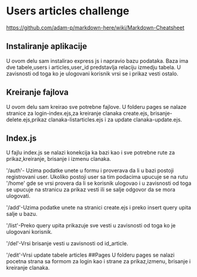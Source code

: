 # Users articles challenge

https://github.com/adam-p/markdown-here/wiki/Markdown-Cheatsheet

##  Instaliranje aplikacije
U ovom delu sam instalirao express js i napravio bazu podataka.
Baza ima dve tabele,users i articles,user_id predstavlja relaciju izmedju tabela.
U zavisnosti od toga ko je ulogovani korisnik vrsi se i prikaz vesti ostalo.
## Kreiranje fajlova
U ovom delu sam kreirao sve potrebne fajlove.
U folderu pages se nalaze stranice za login-index.ejs,za kreiranje clanaka create.ejs,
brisanje-delete.ejs,prikaz clanaka-listarticles.ejs i za update clanaka-update.ejs.
## Index.js
U fajlu index.js se nalazi konekcija ka bazi kao i sve potrebne rute za prikaz,kreiranje,
brisanje i izmenu clanaka.

'/auth'- Uzima podatke unete u formu i proverava da li u bazi postoji registrovani user.
Ukoliko postoji user sa tim podacima upucuje se na rutu '/home' gde se vrsi provera da li
se korisnik ulogovao i u zavisnosti od toga se upucuje na stranicu za prikaz vesti ili se 
salje odgovor da se mora ulogovati.

'/add'-Uzima podatke unete na stranici create.ejs i preko insert query upita salje u bazu.

'/list'-Preko query upita prikazuje sve vesti u zavisnosti od toga ko je ulogovani korisnik.

'/del'-Vrsi brisanje vesti u zavisnosti od id_article.

'/edit'-Vrsi update tabele articles
 ##Pages
 U folderu pages se nalazi pocetna strana sa formom za login kao i strane za prikaz,izmenu,
 brisanje i kreiranje clanaka.
